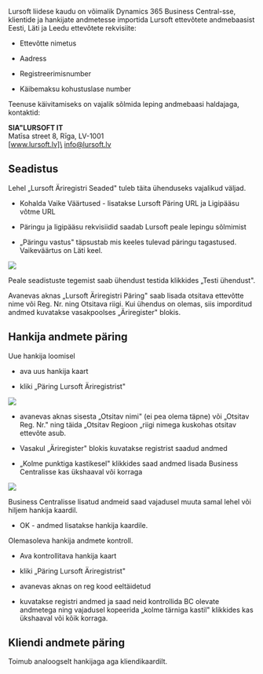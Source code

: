 Lursoft liidese kaudu on võimalik Dynamics 365 Business Central-sse, klientide ja hankijate andmetesse importida Lursoft ettevõtete andmebaasist Eesti, Läti ja Leedu ettevõtete rekvisiite:

-   Ettevõtte nimetus

-   Aadress

-   Registreerimisnumber

-   Käibemaksu kohustuslase number

Teenuse käivitamiseks on vajalik sõlmida leping andmebaasi haldajaga, kontaktid:

**SIA"LURSOFT IT**\
Matīsa street 8, Rīga, LV-1001\
[www.lursoft.lv]\
<info@lursoft.lv>

## Seadistus

Lehel „Lursoft Äriregistri Seaded" tuleb täita ühenduseks vajalikud väljad.

-   Kohalda Vaike Väärtused - lisatakse Lursoft Päring URL ja Ligipääsu võtme URL

-   Päringu ja ligipääsu rekvisiidid saadab Lursoft peale lepingu sõlmimist

-   „Päringu vastus" täpsustab mis keeles tulevad päringu tagastused. Vaikeväärtus on Läti keel.

![][1]

Peale seadistuste tegemist saab ühendust testida klikkides „Testi ühendust".

Avanevas aknas „Lursoft Äriregistri Päring" saab lisada otsitava ettevõtte nime või Reg. Nr. ning Otsitava riigi. Kui ühendus on olemas, siis imporditud andmed kuvatakse vasakpoolses „Äriregister" blokis.

## Hankija andmete päring

Uue hankija loomisel

-   ava uus hankija kaart

-   kliki „Päring Lursoft Äriregistrist"

![][2]

-   avanevas aknas sisesta „Otsitav nimi" (ei pea olema täpne) või „Otsitav Reg. Nr." ning täida „Otsitav Regioon „riigi nimega kuskohas otsitav ettevõte asub.

-   Vasakul „Äriregister" blokis kuvatakse registrist saadud andmed

-   „Kolme punktiga kastikesel" klikkides saad andmed lisada Business Centralisse kas ükshaaval või korraga

![][3]

Business Centralisse lisatud andmeid saad vajadusel muuta samal lehel või hiljem hankija kaardil.

-   OK - andmed lisatakse hankija kaardile.

Olemasoleva hankija andmete kontroll.

-   Ava kontrollitava hankija kaart

-   kliki „Päring Lursoft Äriregistrist"

-   avanevas aknas on reg kood eeltäidetud

-   kuvatakse registri andmed ja saad neid kontrollida BC olevate andmetega ning vajadusel kopeerida „kolme tärniga kastil" klikkides kas ükshaaval või kõik korraga.

## Kliendi andmete päring

Toimub analoogselt hankijaga aga kliendikaardilt.


  [www.lursoft.lv]: http://www.lursoft.lv/
  [1]: ./media/image1.et.png
  [2]: ./media/image2.et.png
  [3]: ./media/image3.et.png
